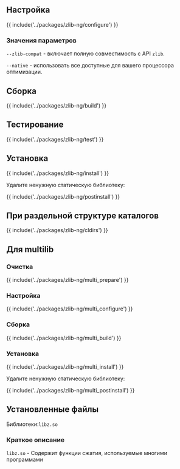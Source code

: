 <pkg :name="'zlib-ng'" instsize showsbu2></pkg>

## Настройка

{{ include('../packages/zlib-ng/configure') }}

### Значения параметров

`--zlib-compat` - включает полную совместимость с API `zlib`.

`--native` - использовать все доступные для вашего процессора оптимизации.

## Сборка

{{ include('../packages/zlib-ng/build') }}

## Тестирование

{{ include('../packages/zlib-ng/test') }}

## Установка

{{ include('../packages/zlib-ng/install') }}

Удалите ненужную статическую библиотеку:

{{ include('../packages/zlib-ng/postinstall') }}

## При раздельной структуре каталогов

{{ include('../packages/zlib-ng/cldirs') }}

## Для multilib

### Очистка

{{ include('../packages/zlib-ng/multi_prepare') }}

### Настройка

{{ include('../packages/zlib-ng/multi_configure') }}

### Сборка

{{ include('../packages/zlib-ng/multi_build') }}

### Установка

{{ include('../packages/zlib-ng/multi_install') }}

Удалите ненужную статическую библиотеку:

{{ include('../packages/zlib-ng/multi_postinstall') }}

## Установленные файлы

Библиотеки:`libz.so`

### Краткое описание

`libz.so` - Содержит функции сжатия, используемые многими программами


